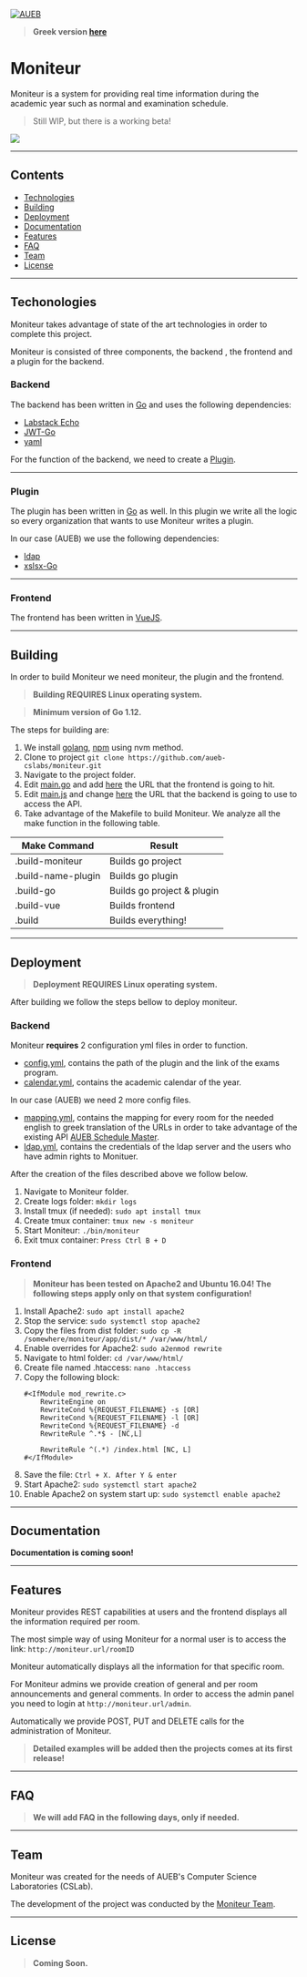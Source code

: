 <a href="https://cslab.aueb.gr"><img src="https://www.aueb.gr/press/logos/2_AUEB-white-HR.jpg" title="AUEB CSLab" alt="AUEB"></a>

> **Greek version [here](README.md)**

# Moniteur

Moniteur is a system for providing real time information during the academic year such as normal and examination schedule.

> Still WIP, but there is a working beta!

![](https://i.imgur.com/mu2FIDY.png)

---

## Contents

- [Technologies](#techonologies)
- [Building](#building)
- [Deployment](#deploment)
- [Documentation](#documentation)
- [Features](#featurs)
- [FAQ](#faq)
- [Team](#team)
- [License](#license)

---

## Techonologies

Moniteur takes advantage of state of the art technologies in order to complete this project.

Moniteur is consisted of three components, the backend , the frontend and a plugin for the backend.

### Backend

The backend has been written in [Go](https://golang.org/) and uses the following dependencies:

* [Labstack Echo](https://echo.labstack.com/)
* [JWT-Go](https://github.com/dgrijalva/jwt-go)
* [yaml](https://github.com/go-yaml/yaml)

For the function of the backend, we need to create a [Plugin](#Plugin).

---

### Plugin

The plugin has been written in [Go](https://golang.org/) as well. In this plugin we write all the logic so every organization that wants to use Moniteur writes a plugin.

In our case (AUEB) we use the following dependencies:

* [ldap](https://github.com/go-ldap/ldap)
* [xslsx-Go](https://github.com/tealeg/xlsx)

---

### Frontend

The frontend has been written in [VueJS](https://vuejs.org/).

---

## Building

In order to build Moniteur we need moniteur, the plugin and the frontend.

> **Building REQUIRES Linux operating system.**

> **Minimum version of Go 1.12.**

The steps for building are:

1. We install [golang](https://tecadmin.net/install-go-on-ubuntu/), [npm](https://www.digitalocean.com/community/tutorials/how-to-install-node-js-on-ubuntu-16-04) using nvm method.
2. Clone το project ```git clone https://github.com/aueb-cslabs/moniteur.git```
3. Navigate to the project folder.
4. Edit [main.go](main.go) and add [here](https://github.com/aueb-cslabs/moniteur/blob/4bd80c4e78fdcf2af2a2569343c6261a5ed474bf/main.go#L48) the URL that the frontend is going to hit.
5. Edit [main.js](app/src/main.js) and change [here](https://github.com/aueb-cslabs/moniteur/blob/4bd80c4e78fdcf2af2a2569343c6261a5ed474bf/app/src/main.js#L14) the URL that the backend is going to use to access the API.
6. Take advantage of the Makefile to build Moniteur. We analyze all the make function in the following table.

Make Command | Result
------------- | -------------------
.build-moniteur | Builds go project
.build-name-plugin | Builds go plugin
.build-go | Builds go project & plugin
.build-vue | Builds frontend
.build | Builds everything!

---

## Deployment

> **Deployment REQUIRES Linux operating system.**

After building we follow the steps bellow to deploy moniteur.

### Backend

Moniteur **requires** 2 configuration yml files in order to function.

* [config.yml](config.example.yml), contains the path of the plugin and the link of the exams program.
* [calendar.yml](calendar.example.yml), contains the academic calendar of the year.

In our case (AUEB) we need 2 more config files.

* [mapping.yml](mapping.example.yml), contains the mapping for every room for the needed english to greek translation of the URLs in order to take advantage of the existing API [AUEB Schedule Master](http://schedule.aueb.gr/).
* [ldap.yml](ldap.example.yml), contains the credentials of the ldap server and the users who have admin rights to Monituer.

After the creation of the files described above we follow below.

1. Navigate to Moniteur folder.
2. Create logs folder: ```mkdir logs```
3. Install tmux (if needed): ```sudo apt install tmux```
4. Create tmux container: ```tmux new -s moniteur```
5. Start Moniteur: ```./bin/moniteur```
6. Exit tmux container: ```Press Ctrl B + D```

### Frontend

> **Moniteur has been tested on Apache2 and Ubuntu 16.04! The following steps apply only on that system configuration!**

1. Install Apache2: ```sudo apt install apache2```
2. Stop the service: ```sudo systemctl stop apache2```
3. Copy the files from dist folder: ```sudo cp -R /somewhere/moniteur/app/dist/* /var/www/html/```
4. Enable overrides for Apache2: ```sudo a2enmod rewrite```
5. Navigate to html folder: ```cd /var/www/html/```
6. Create file named .htaccess: ```nano .htaccess```
7. Copy the following block: 
    ```
   #<IfModule mod_rewrite.c>
        RewriteEngine on
        RewriteCond %{REQUEST_FILENAME} -s [OR]
        RewriteCond %{REQUEST_FILENAME} -l [OR]
        RewriteCond %{REQUEST_FILENAME} -d
        RewriteRule ^.*$ - [NC,L]
   
        RewriteRule ^(.*) /index.html [NC, L]
   #</IfModule>
   ```
8. Save the file: ```Ctrl + X. After Y & enter```
9. Start Apache2: ```sudo systemctl start apache2```
10. Enable Apache2 on system start up: ```sudo systemctl enable apache2```

---

## Documentation

**Documentation is coming soon!**

---

## Features

Moniteur provides REST capabilities at users and the frontend displays all the information required per room.

The most simple way of using Moniteur for a normal user is to access the link: ```http://moniteur.url/roomID```

Moniteur automatically displays all the information for that specific room.

For Moniteur admins we provide creation of general and per room announcements and general comments. In order to access the admin panel you need to login at ```http://moniteur.url/admin```.

Automatically we provide POST, PUT and DELETE calls for the administration of Moniteur.

> **Detailed examples will be added then the projects comes at its first release!**

---

## FAQ

> **We will add FAQ in the following days, only if needed.**

---

## Team

Moniteur was created for the needs of AUEB's Computer Science Laboratories (CSLab).

The development of the project was conducted by the [Moniteur Team](https://github.com/orgs/aueb-cslabs/teams/moniteur).

---

## License

> **Coming Soon.**
